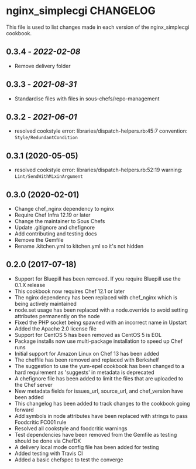# nginx_simplecgi CHANGELOG

This file is used to list changes made in each version of the nginx_simplecgi cookbook.

## 0.3.4 - *2022-02-08*

* Remove delivery folder

## 0.3.3 - *2021-08-31*

* Standardise files with files in sous-chefs/repo-management

## 0.3.2 - *2021-06-01*

* resolved cookstyle error: libraries/dispatch-helpers.rb:45:7 convention: `Style/RedundantCondition`

## 0.3.1 (2020-05-05)

* resolved cookstyle error: libraries/dispatch-helpers.rb:52:19 warning: `Lint/SendWithMixinArgument`

## 0.3.0 (2020-02-01)

* Change chef_nginx dependency to nginx
* Require Chef Infra 12.19 or later
* Change the maintainer to Sous Chefs
* Update .gitignore and chefignore
* Add contributing and testing docs
* Remove the Gemfile
* Rename .kitchen.yml to kitchen.yml so it's not hidden

## 0.2.0 (2017-07-18)

* Support for Bluepill has been removed. If you require Bluepill use the 0.1.X release
* This cookbook now requires Chef 12.1 or later
* The nginx dependency has been replaced with chef_nginx which is being actively maintained
* node.set usage has been replaced with a node.override to avoid setting attributes permanently on the node
* Fixed the PHP socket being spawned with an incorrect name in Upstart
* Added the Apache 2.0 license file
* Support for CentOS 5 has been removed as CentOS 5 is EOL
* Package installs now use multi-package installation to speed up Chef runs
* Initial support for Amazon Linux on Chef 13 has been added
* The cheffile has been removed and replaced with Berkshelf
* The suggestion to use the yum-epel cookbook has been changed to a hard requirement as 'suggests' in metadata is deprecated
* A chefignore file has been added to limit the files that are uploaded to the Chef server
* New metadata fields for issues_url, source_url, and chef_version have been added
* This changelog has been added to track changes to the cookbook going forward
* Add symbols in node attributes have been replaced with strings to pass Foodcritic FC001 rule
* Resolved all cookstyle and foodcritic warnings
* Test dependencies have been removed from the Gemfile as testing should be done via ChefDK
* A delivery local mode config file has been added for testing
* Added testing with Travis CI
* Added a basic chefspec to test the converge
